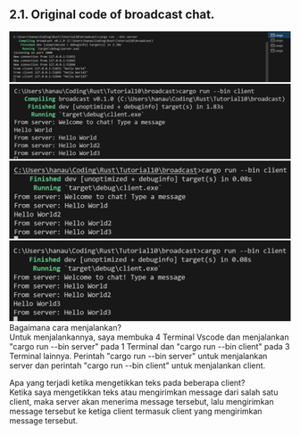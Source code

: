 ## 2.1. Original code of broadcast chat.
![alt text](image.png)
![alt text](image-1.png)
![alt text](image-2.png)
![alt text](image-3.png)
Bagaimana cara menjalankan? <br> 
    Untuk menjalankannya, saya membuka 4 Terminal Vscode dan menjalankan "cargo run --bin server" pada 1 Terminal dan "cargo run --bin client" pada 3 Terminal lainnya. Perintah "cargo run --bin server" untuk menjalankan server dan perintah "cargo run --bin client" untuk menjalankan client.
 
Apa yang terjadi ketika mengetikkan teks pada beberapa client? <br>
    Ketika saya mengetikkan teks atau mengirimkan message dari salah satu client, maka server akan menerima message tersebut, lalu mengirimkan message tersebut ke ketiga client termasuk client yang mengirimkan message tersebut.